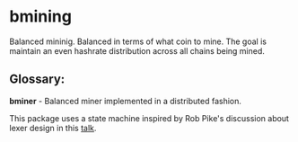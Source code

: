 # bmining

Balanced mininig.  Balanced in terms of what coin to mine. The goal is maintain an even hashrate distribution across all chains being mined.

## Glossary:
**bminer** - Balanced miner implemented in a distributed fashion.


This package uses a state machine inspired by Rob Pike's discussion about lexer design in this [talk](https://www.youtube.com/watch?v=HxaD_trXwRE).
